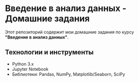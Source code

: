 # Введение в анализ данных - Домашние задания

Этот репозиторий содержит мои домашние задания по курсу **"Введение в анализ данных"**.


## Технологии и инструменты

- Python 3.x
- Jupyter Notebook
- Библиотеки: Pandas, NumPy, Matplotlib/Seaborn, SciPy
